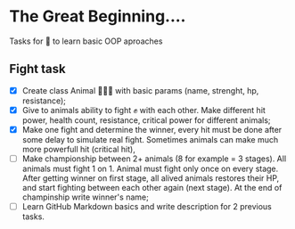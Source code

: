 # The Great Beginning....

Tasks for 🦊 to learn basic OOP aproaches

## Fight task
- [x] Create class Animal :lion::cat::dog:  with basic params (name, strenght, hp, resistance);
- [x] Give to animals ability to fight :fist: with each other. Make different hit power, health count, resistance, critical power for different animals;
- [x] Make one fight and determine the winner, every hit must be done after some delay to simulate real fight. Sometimes animals can make much more powerfull hit (critical hit),
- [ ] Make championship between 2+ animals (8 for example = 3 stages). All animals must fight 1 on 1. Animal must fight only once on every stage. 
      After getting winner on first stage, all alived animals restores their HP, and start fighting between each other again (next stage). At the end of champinship write winner's name;
- [ ] Learn GitHub Markdown basics and write description for 2 previous tasks.
